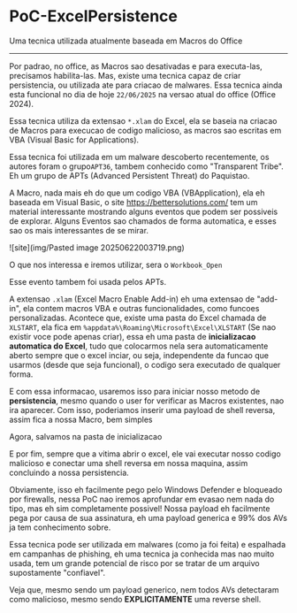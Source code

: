 # PoC-ExcelPersistence
Uma tecnica utilizada atualmente baseada em Macros do Office

---

Por padrao, no office, as Macros sao desativadas e para executa-las, precisamos habilita-las. Mas, existe uma tecnica capaz de criar persistencia, ou utilizada ate para criacao de malwares. Essa tecnica ainda esta funcional no dia de hoje `22/06/2025` na versao atual do office (Office 2024).

Essa tecnica utiliza da extensao `*.xlam` do Excel, ela se baseia na criacao de Macros para execucao de codigo malicioso, as macros sao escritas em VBA (Visual Basic for Applications).

Essa tecnica foi utilizada em um malware descoberto recentemente, os autores foram o grupo`APT36`, tambem conhecido como "Transparent Tribe". Eh um grupo de APTs (Advanced Persistent Threat) do Paquistao.

A Macro, nada mais eh do que um codigo VBA (VBApplication), ela eh baseada em Visual Basic, o site https://bettersolutions.com/ tem um material interessante mostrando alguns eventos que podem ser possiveis de explorar. Alguns Eventos sao chamados de forma automatica, e esses sao os mais interessantes de se mirar.

![site](img/Pasted image 20250622003719.png)

O que nos interessa e iremos utilizar, sera o `Workbook_Open`



Esse evento tambem foi usada pelos APTs.

A extensao `.xlam` (Excel Macro Enable Add-in) eh uma extensao de "add-in", ela contem macros VBA e outras funcionalidades, como funcoes personalizadas. Acontece que, existe uma pasta do Excel chamada de `XLSTART`, ela fica em `%appdata%\Roaming\Microsoft\Excel\XLSTART` (Se nao existir voce pode apenas criar), essa eh uma pasta de **inicializacao automatica do Excel**, tudo que colocarmos nela sera automaticamente aberto sempre que o excel inciar, ou seja, independente da funcao que usarmos (desde que seja funcional), o codigo sera executado de qualquer forma.

E com essa informacao, usaremos isso para iniciar nosso metodo de **persistencia**, mesmo quando o user for verificar as Macros existentes, nao ira aparecer. Com isso, poderiamos inserir uma payload de shell reversa, assim fica a nossa Macro, bem simples



Agora, salvamos na pasta de inicializacao



E por fim, sempre que a vitima abrir o excel, ele vai executar nosso codigo malicioso e conectar uma shell reversa em nossa maquina, assim concluindo a nossa persistencia.



Obviamente, isso eh facilmente pego pelo Windows Defender e bloqueado por firewalls, nessa PoC nao iremos aprofundar em evasao nem nada do tipo, mas eh sim completamente possivel! Nossa payload eh facilmente pega por causa de sua assinatura, eh uma payload generica e 99% dos AVs ja tem conhecimento sobre.

Essa tecnica pode ser utilizada em malwares (como ja foi feita) e espalhada em campanhas de phishing, eh uma tecnica ja conhecida mas nao muito usada, tem um grande potencial de risco por se tratar de um arquivo supostamente "confiavel". 

Veja que, mesmo sendo um payload generico, nem todos AVs detectaram como malicioso, mesmo sendo **EXPLICITAMENTE** uma reverse shell.


